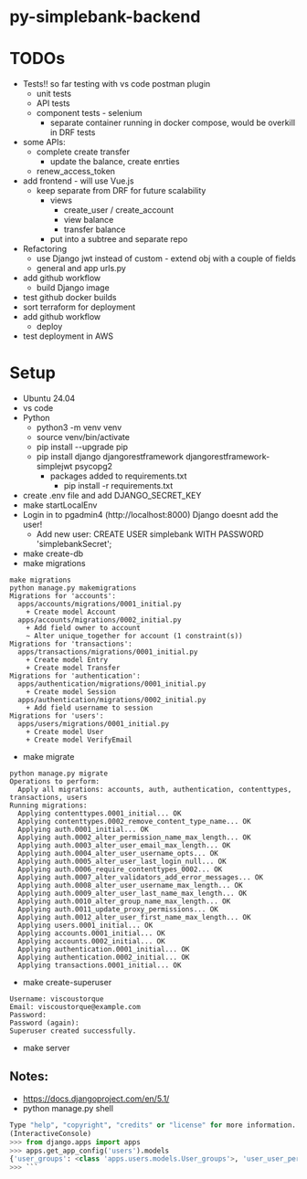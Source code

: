 # py-simplebank-backend

# TODOs

* Tests!! so far testing with vs code postman plugin
  * unit tests
  * API tests
  * component tests - selenium
    * separate container running in docker compose, would be overkill in DRF tests
* some APIs:
  * complete create transfer
    * update the balance, create enrties
  * renew_access_token
* add frontend - will use Vue.js
  * keep separate from DRF for future scalability
    * views
      * create_user / create_account
      * view balance
      * transfer balance
    * put into a subtree and separate repo
* Refactoring
  * use Django jwt instead of custom - extend obj with a couple of fields
  * general and app urls.py
* add github workflow
  * build Django image
* test github docker builds
* sort terraform for deployment
* add github workflow
  * deploy
* test deployment in AWS

# Setup

* Ubuntu 24.04
* vs code
* Python
    * python3 -m venv venv
    * source venv/bin/activate
    * pip install --upgrade pip
    * pip install django djangorestframework djangorestframework-simplejwt psycopg2
        * packages added to requirements.txt
            * pip install -r requirements.txt
* create .env file and add DJANGO_SECRET_KEY
* make startLocalEnv
* Login in to pgadmin4 (http://localhost:8000) Django doesnt add the user!
    * Add new user: CREATE USER simplebank WITH PASSWORD 'simplebankSecret';
* make create-db
* make migrations
```
make migrations
python manage.py makemigrations
Migrations for 'accounts':
  apps/accounts/migrations/0001_initial.py
    + Create model Account
  apps/accounts/migrations/0002_initial.py
    + Add field owner to account
    ~ Alter unique_together for account (1 constraint(s))
Migrations for 'transactions':
  apps/transactions/migrations/0001_initial.py
    + Create model Entry
    + Create model Transfer
Migrations for 'authentication':
  apps/authentication/migrations/0001_initial.py
    + Create model Session
  apps/authentication/migrations/0002_initial.py
    + Add field username to session
Migrations for 'users':
  apps/users/migrations/0001_initial.py
    + Create model User
    + Create model VerifyEmail
```
* make migrate
```
python manage.py migrate
Operations to perform:
  Apply all migrations: accounts, auth, authentication, contenttypes, transactions, users
Running migrations:
  Applying contenttypes.0001_initial... OK
  Applying contenttypes.0002_remove_content_type_name... OK
  Applying auth.0001_initial... OK
  Applying auth.0002_alter_permission_name_max_length... OK
  Applying auth.0003_alter_user_email_max_length... OK
  Applying auth.0004_alter_user_username_opts... OK
  Applying auth.0005_alter_user_last_login_null... OK
  Applying auth.0006_require_contenttypes_0002... OK
  Applying auth.0007_alter_validators_add_error_messages... OK
  Applying auth.0008_alter_user_username_max_length... OK
  Applying auth.0009_alter_user_last_name_max_length... OK
  Applying auth.0010_alter_group_name_max_length... OK
  Applying auth.0011_update_proxy_permissions... OK
  Applying auth.0012_alter_user_first_name_max_length... OK
  Applying users.0001_initial... OK
  Applying accounts.0001_initial... OK
  Applying accounts.0002_initial... OK
  Applying authentication.0001_initial... OK
  Applying authentication.0002_initial... OK
  Applying transactions.0001_initial... OK
  ```
  * make create-superuser
```
Username: viscoustorque
Email: viscoustorque@example.com
Password: 
Password (again): 
Superuser created successfully.
```
* make server


## Notes:

* https://docs.djangoproject.com/en/5.1/
* python manage.py shell
```Python 3.12.3 (main, Feb  4 2025, 14:48:35) [GCC 13.3.0] on linux
Type "help", "copyright", "credits" or "license" for more information.
(InteractiveConsole)
>>> from django.apps import apps
>>> apps.get_app_config('users').models
{'user_groups': <class 'apps.users.models.User_groups'>, 'user_user_permissions': <class 'apps.users.models.User_user_permissions'>, 'user': <class 'apps.users.models.User'>, 'verifyemail': <class 'apps.users.models.VerifyEmail'>}
>>> ```
